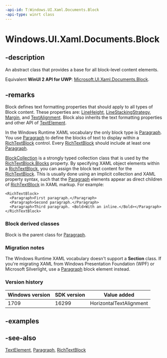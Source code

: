 ```yaml
---
-api-id: T:Windows.UI.Xaml.Documents.Block
-api-type: winrt class
---
```


<!-- Class syntax.
public class Block : Windows.UI.Xaml.Documents.TextElement, Windows.UI.Xaml.Documents.IBlock
-->

# Windows.UI.Xaml.Documents.Block

## -description
An abstract class that provides a base for all block-level content elements.

Equivalent **WinUI 2 API for UWP**: [Microsoft.UI.Xaml.Documents.Block](/windows/winui/api/microsoft.ui.xaml.documents.block).

## -remarks
Block defines text formatting properties that should apply to all types of Block content. These properties are: [LineHeight](block_lineheight.md), [LineStackingStrategy](block_linestackingstrategy.md), [Margin](block_margin.md), and [TextAlignment](block_textalignment.md). Block also inherits the text formatting properties and other API of [TextElement](textelement.md).

In the Windows Runtime XAML vocabulary the only block type is [Paragraph](paragraph.md). You use [Paragraph](paragraph.md) to define the blocks of text to display within a [RichTextBlock](../windows.ui.xaml.controls/richtextblock.md) control. Every [RichTextBlock](../windows.ui.xaml.controls/richtextblock.md) should include at least one [Paragraph](paragraph.md).

[BlockCollection](blockcollection.md) is a strongly typed collection class that is used by the [RichTextBlock.Blocks](../windows.ui.xaml.controls/richtextblock_blocks.md) property. By specifying XAML object elements within a [RichTextBlock](../windows.ui.xaml.controls/richtextblock.md), you can assign the block text content for the [RichTextBlock](../windows.ui.xaml.controls/richtextblock.md). This is usually done using an implicit collection and XAML property syntax, such that the [Paragraph](paragraph.md) elements appear as direct children of [RichTextBlock](../windows.ui.xaml.controls/richtextblock.md) in XAML markup. For example:
```xaml
<RichTextBlock>
  <Paragraph>First paragraph.</Paragraph>
  <Paragraph>Second paragraph.</Paragraph>
  <Paragraph>Third paragraph. <Bold>With an inline.</Bold></Paragraph>
</RichTextBlock>
```

<!--For more info on how to use block and inline elements, see <xref targtype="ovw" rid="m_ui_controls_mca.quickstart__displaying_text"  xmlns:xsi="http://www.w3.org/2001/XMLSchema-instance">Quickstart: Displaying text</xref>.Commented out because the QS only covers TextBlock, we have no ovw on the rich TOM-->

### **Block** derived classes

Block is the parent class for [Paragraph](paragraph.md).

### Migration notes

The Windows Runtime XAML vocabulary doesn't support a **Section** class. If you're migrating XAML from Windows Presentation Foundation (WPF) or Microsoft Silverlight, use a [Paragraph](paragraph.md) block element instead.

### Version history

| Windows version | SDK version | Value added |
| -- | -- | -- |
| 1709 | 16299 | HorizontalTextAlignment |

## -examples

## -see-also
[TextElement](textelement.md), [Paragraph](paragraph.md), [RichTextBlock](../windows.ui.xaml.controls/richtextblock.md)
